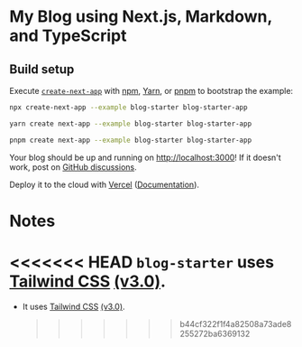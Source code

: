 # My Blog using Next.js, Markdown, and TypeScript

## Build setup

Execute [`create-next-app`](https://github.com/vercel/next.js/tree/canary/packages/create-next-app) with [npm](https://docs.npmjs.com/cli/init), [Yarn](https://yarnpkg.com/lang/en/docs/cli/create/), or [pnpm](https://pnpm.io) to bootstrap the example:

```bash
npx create-next-app --example blog-starter blog-starter-app
```

```bash
yarn create next-app --example blog-starter blog-starter-app
```

```bash
pnpm create next-app --example blog-starter blog-starter-app
```

Your blog should be up and running on [http://localhost:3000](http://localhost:3000)! If it doesn't work, post on [GitHub discussions](https://github.com/vercel/next.js/discussions).

Deploy it to the cloud with [Vercel](https://vercel.com/new?utm_source=github&utm_medium=readme&utm_campaign=next-example) ([Documentation](https://nextjs.org/docs/deployment)).

# Notes

<<<<<<< HEAD
`blog-starter` uses [Tailwind CSS](https://tailwindcss.com) [(v3.0)](https://tailwindcss.com/blog/tailwindcss-v3).
=======

- It uses [Tailwind CSS](https://tailwindcss.com) [(v3.0)](https://tailwindcss.com/blog/tailwindcss-v3).
  > > > > > > > b44cf322f1f4a82508a73ade8255272ba6369132
